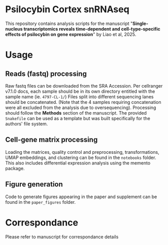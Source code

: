# Psilocybin Cortex snRNAseq

This repository contains analysis scripts for the manuscript "**Single-nucleus transcriptomics reveals time-dependent and cell-type-specific effects of psilocybin on gene expression**" by Liao et al, 2025. 

# Usage

## Reads (fastq) processing

Raw fastq files can be downloaded from the SRA Accession. 
Per cellranger v7.1.0 docs, each sample should be in its own directory entitled with the sample name (ie. `4797-CL-1/`)
Files split into different sequencing lanes should be concatenated.
(Note that the 4 samples requiring concatenation were all excluded from the analysis due to oversequencing).
Processing should follow the **Methods** section of the manuscript.
The provided `Snakefile` can be used as a template but was built specifically for the authors' file system.

## Cell-gene matrix processing

Loading the matrices, quality control and preprocessing, transformations, UMAP embeddings, and clustering can be found in the `notebooks` folder. This also includes differential expression analysis using the memento package.

## Figure generation

Code to generate figures appearing in the paper and supplement can be found in the `paper_figures` folder.

# Correspondance

Please refer to manuscript for correspondance details